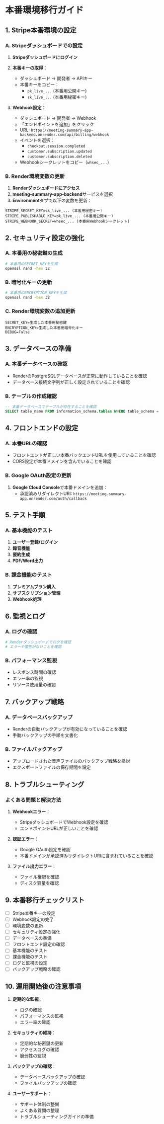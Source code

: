 # 本番環境移行ガイド

## 1. Stripe本番環境の設定

### A. Stripeダッシュボードでの設定

1. **Stripeダッシュボードにログイン**
2. **本番キーの取得**：
   - ダッシュボード → 開発者 → APIキー
   - 本番キーをコピー：
     - `pk_live_...` (本番用公開キー)
     - `sk_live_...` (本番用秘密キー)

3. **Webhook設定**：
   - ダッシュボード → 開発者 → Webhook
   - 「エンドポイントを追加」をクリック
   - URL: `https://meeting-summary-app-backend.onrender.com/api/billing/webhook`
   - イベントを選択：
     - `checkout.session.completed`
     - `customer.subscription.updated`
     - `customer.subscription.deleted`
   - Webhookシークレットをコピー（`whsec_...`）

### B. Render環境変数の更新

1. **Renderダッシュボードにアクセス**
2. **meeting-summary-app-backend**サービスを選択
3. **Environment**タブで以下の変数を更新：

```
STRIPE_SECRET_KEY=sk_live_... (本番用秘密キー)
STRIPE_PUBLISHABLE_KEY=pk_live_... (本番用公開キー)
STRIPE_WEBHOOK_SECRET=whsec_... (本番用Webhookシークレット)
```

## 2. セキュリティ設定の強化

### A. 本番用の秘密鍵の生成

```bash
# 本番用のSECRET_KEYを生成
openssl rand -hex 32
```

### B. 暗号化キーの更新

```bash
# 本番用のENCRYPTION_KEYを生成
openssl rand -hex 32
```

### C. Render環境変数の追加更新

```
SECRET_KEY=生成した本番用秘密鍵
ENCRYPTION_KEY=生成した本番用暗号化キー
DEBUG=False
```

## 3. データベースの準備

### A. 本番データベースの確認

- RenderのPostgreSQLデータベースが正常に動作していることを確認
- データベース接続文字列が正しく設定されていることを確認

### B. テーブルの作成確認

```sql
-- 本番データベースでテーブルが存在することを確認
SELECT table_name FROM information_schema.tables WHERE table_schema = 'public';
```

## 4. フロントエンドの設定

### A. 本番URLの確認

- フロントエンドが正しい本番バックエンドURLを使用していることを確認
- CORS設定が本番ドメインを含んでいることを確認

### B. Google OAuth設定の更新

1. **Google Cloud Console**で本番ドメインを追加：
   - 承認済みリダイレクトURI: `https://meeting-summary-app.onrender.com/auth/callback`

## 5. テスト手順

### A. 基本機能のテスト

1. **ユーザー登録/ログイン**
2. **録音機能**
3. **要約生成**
4. **PDF/Word出力**

### B. 課金機能のテスト

1. **プレミアムプラン購入**
2. **サブスクリプション管理**
3. **Webhook処理**

## 6. 監視とログ

### A. ログの確認

```bash
# Renderダッシュボードでログを確認
# エラーや警告がないことを確認
```

### B. パフォーマンス監視

- レスポンス時間の確認
- エラー率の監視
- リソース使用量の確認

## 7. バックアップ戦略

### A. データベースバックアップ

- Renderの自動バックアップが有効になっていることを確認
- 手動バックアップの手順を文書化

### B. ファイルバックアップ

- アップロードされた音声ファイルのバックアップ戦略を検討
- エクスポートファイルの保存期間を設定

## 8. トラブルシューティング

### よくある問題と解決方法

1. **Webhookエラー**：
   - StripeダッシュボードでWebhook設定を確認
   - エンドポイントURLが正しいことを確認

2. **認証エラー**：
   - Google OAuth設定を確認
   - 本番ドメインが承認済みリダイレクトURIに含まれていることを確認

3. **ファイル出力エラー**：
   - ファイル権限を確認
   - ディスク容量を確認

## 9. 本番移行チェックリスト

- [ ] Stripe本番キーの設定
- [ ] Webhook設定の完了
- [ ] 環境変数の更新
- [ ] セキュリティ設定の強化
- [ ] データベースの準備
- [ ] フロントエンド設定の確認
- [ ] 基本機能のテスト
- [ ] 課金機能のテスト
- [ ] ログと監視の設定
- [ ] バックアップ戦略の確認

## 10. 運用開始後の注意事項

1. **定期的な監視**：
   - ログの確認
   - パフォーマンスの監視
   - エラー率の確認

2. **セキュリティの維持**：
   - 定期的な秘密鍵の更新
   - アクセスログの確認
   - 脆弱性の監視

3. **バックアップの確認**：
   - データベースバックアップの確認
   - ファイルバックアップの確認

4. **ユーザーサポート**：
   - サポート体制の整備
   - よくある質問の整理
   - トラブルシューティングガイドの準備 